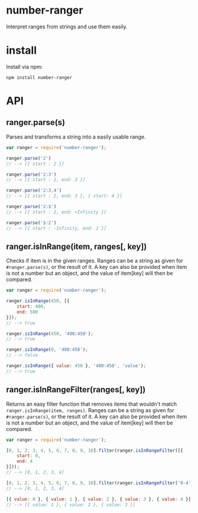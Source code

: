 # number-ranger

Interpret ranges from strings and use them easily.

# install

Install via npm:
```
npm install number-ranger
```

# API

## ranger.parse(s)

Parses and transforms a string into a easily usable range.

```js
var ranger = require('number-ranger');

ranger.parse('2')
// --> [{ start : 2 }]

ranger.parse('2:3')
// --> [{ start : 2, end: 3 }]

ranger.parse('2:3,4')
// --> [{ start : 2, end: 3 }, { start: 4 }]

ranger.parse('2:$')
// --> [{ start : 2, end: +Infinity }]

ranger.parse('$:2')
// --> [{ start : -Infinity, end: 2 }]
```

## ranger.isInRange(item, ranges[, key])

Checks if item is in the given ranges.
Ranges can be a string as given for `#ranger.parse(s)`, or the result of it.
A key can also be provided when item is not a number but an object, and the value of item[key] will then be compared.

```js
var ranger = require('number-ranger');

ranger.isInRange(450, [{
    start: 400,
    end: 500
}]);
// --> true

ranger.isInRange(450, '400:450');
// --> true

ranger.isInRange(0, '400:450');
// --> false

ranger.isInRange({ value: 450 }, '400:450', 'value');
// --> true
```

## ranger.isInRangeFilter(ranges[, key])

Returns an easy filter function that removes items that wouldn't match `ranger.isInRange(item, ranges)`.
Ranges can be a string as given for `#ranger.parse(s)`, or the result of it.
A key can also be provided when item is not a number but an object, and the value of item[key] will then be compared.

```js
var ranger = require('number-ranger');

[0, 1, 2, 3, 4, 5, 6, 7, 8, 9, 10].filter(ranger.isInRangeFilter([{
    start: 0, 
    end: 4 
}]));
// --> [0, 1, 2, 3, 4]

[0, 1, 2, 3, 4, 5, 6, 7, 8, 9, 10].filter(ranger.isInRangeFilter('0-4'));
// --> [0, 1, 2, 3, 4]

[{ value: 0 }, { value: 1 }, { value: 2 }, { value: 3 }, { value: 4 }].filter(ranger.isInRangeFilter('1-3', 'value'));
// --> [{ value: 1 }, { value: 2 }, { value: 3 }]
```
